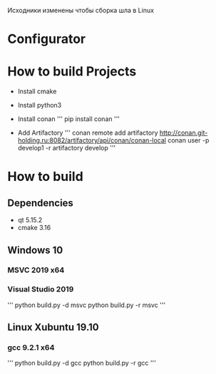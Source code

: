 
Исходники изменены чтобы сборка шла в Linux

# Configurator

# How to build Projects
* Install cmake
* Install python3
* Install conan
'''
pip install conan
'''

* Add Artifactory 
'''
    conan remote add artifactory http://conan.git-holding.ru:8082/artifactory/api/conan/conan-local
    conan user -p develop1 -r artifactory develop
'''

# How to build
## Dependencies
* qt 5.15.2
* cmake 3.16

## Windows 10
### MSVC 2019 x64
### Visual Studio 2019
'''
    python build.py -d msvc
    python build.py -r msvc
'''
## Linux Xubuntu 19.10
### gcc 9.2.1 x64
'''
    python build.py -d gcc
    python build.py -r gcc
'''
